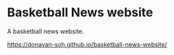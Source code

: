 # Basketball News website
A basketball news website.

https://donavan-soh.github.io/basketball-news-website/
